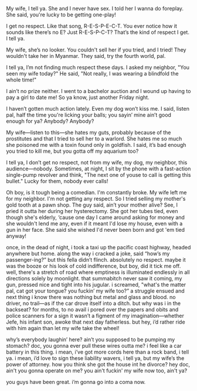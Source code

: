 
My wife, I tell ya. She and I never have sex. I told her I wanna do foreplay. She said, you're lucky to be getting one-play!

I get no respect. Like that song, R-E-S-P-E-C-T. You ever notice how it sounds like there’s no E? Just R-E-S-P-C-T? That’s the kind of respect I get. I tell ya.

My wife, she’s no looker. You couldn't sell her if you tried, and I tried! They wouldn't take her in Myanmar. They said, try the fourth world, pal.

I tell ya, I’m not finding much respect these days. I asked my neighbor, "You seen my wife today?" He said, "Not really, I was wearing a blindfold the whole time!"

I ain’t no prize neither. I went to a bachelor auction and I wound up having to pay a girl to date me! So ya know, just another Friday night. 

I haven’t gotten much action lately. Even my dog won’t kiss me. I said, listen pal, half the time you're licking your balls; you sayin’ mine ain’t good enough for ya? Anybody? Anybody?

My wife—listen to this—she hates my guts, probably because of the prostitutes and that I tried to sell her to a warlord. She hates me so much she poisoned me with a toxin found only in goldfish. I said, it’s bad enough you tried to kill me, but you gotta off my aquarium too? 

I tell ya, I don’t get no respect, not from my wife, my dog, my neighbor, this audience—nobody. Sometimes, at night, I sit by the phone with a fast-action single-pump revolver and think, "The next one of youse to call is getting this bullet." Lucky for them, nobody ever calls!

Oh boy, is it tough being a comedian. I'm constantly broke. My wife left me for my neighbor. I'm not getting any respect. So I tried selling my mother's gold tooth at a pawn shop. The guy said, ain’t your mother alive? See, I pried it outta her during her hysterectomy. She got her tubes tied, even though she's elderly, ‘cause one day I came around asking for money and she wouldn't lend me any, even if it meant I'd lose my house, even with a gun in her face. She said she wished I'd never been born and got 'em tied anyway!

once, in the dead of night, i took a taxi up the pacific coast highway, headed anywhere but home. along the way i cracked a joke, said “how’s my passenger-ing?” but this fella didn’t flinch. absolutely no respect. maybe it was the booze or his look of cold indifference, but boy, did it tick me off. well, there's a stretch of road where emptiness is illuminated endlessly in all directions solely by moonlight. that summabitch never saw it coming, my gun, pressed nice and tight into his jugular. i screamed, "what's the matter pal, cat got your tongue? you fuckin’ my wife too?” a struggle ensued and next thing i know there was nothing but metal and glass and blood. no driver, no trail—as if the car drove itself into a ditch. but why was i in the backseat? for months, to no avail i pored over the papers and obits and police scanners for a sign it wasn’t a figment of my imagination—whether Jefe, his infant son, awoke that next day fatherless. but hey, i’d rather ride with him again than let my wife take the wheel!

why’s everybody laughin’ here? ain’t you supposed to be pumping my stomach? doc, you gonna ever pull these wires outta me? i feel like a car battery in this thing. i mean, i’ve got more cords here than a rock band, i tell ya. i mean, i’d love to sign these liability wavers, i tell ya, but my wife’s the power of attorney. how you think she got the house int he divorce? hey doc, ain't you gonna operate on me? you ain't fuckin' my wife now too, ain't ya? 

you guys have been great. i’m gonna go into a coma now. 
